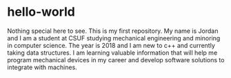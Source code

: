 # hello-world
Nothing special here to see. This is my first repository.
My name is Jordan and I am a student at CSUF studying mechanical engineering and minoring in computer science. The year is 2018 and I am new to c++ and currently taking data structures. I am learning valuable information that will help me program mechanical devices in my career and develop software solutions to integrate with machines.
